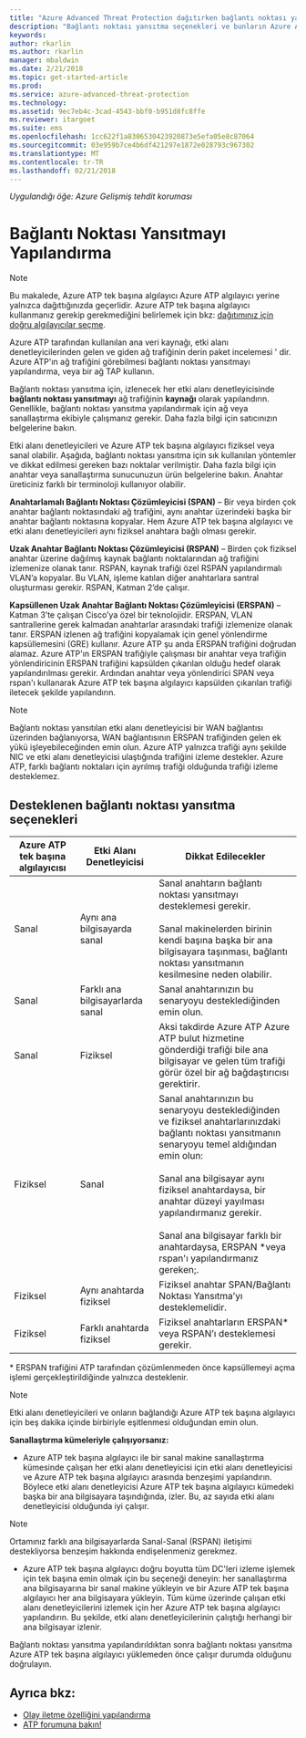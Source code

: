 ```yaml
---
title: "Azure Advanced Threat Protection dağıtırken bağlantı noktası yansıtmayı yapılandırma | Microsoft Docs"
description: "Bağlantı noktası yansıtma seçenekleri ve bunların Azure ATP için nasıl yapılandırılacağı açıklanır"
keywords: 
author: rkarlin
ms.author: rkarlin
manager: mbaldwin
ms.date: 2/21/2018
ms.topic: get-started-article
ms.prod: 
ms.service: azure-advanced-threat-protection
ms.technology: 
ms.assetid: 9ec7eb4c-3cad-4543-bbf0-b951d8fc8ffe
ms.reviewer: itargoet
ms.suite: ems
ms.openlocfilehash: 1cc622f1a8306530423920873e5efa05e8c87064
ms.sourcegitcommit: 03e959b7ce4b6df421297e1872e028793c967302
ms.translationtype: MT
ms.contentlocale: tr-TR
ms.lasthandoff: 02/21/2018
---
```

*Uygulandığı öğe: Azure Gelişmiş tehdit koruması*



# <a name="configure-port-mirroring"></a>Bağlantı Noktası Yansıtmayı Yapılandırma
> [!NOTE] 
> Bu makalede, Azure ATP tek başına algılayıcı Azure ATP algılayıcı yerine yalnızca dağıttığınızda geçerlidir. Azure ATP tek başına algılayıcı kullanmanız gerekip gerekmediğini belirlemek için bkz: [dağıtımınız için doğru algılayıcılar seçme](atp-capacity-planning.md#choosing-the-right-sensor-type-for-your-deployment).
 
Azure ATP tarafından kullanılan ana veri kaynağı, etki alanı denetleyicilerinden gelen ve giden ağ trafiğinin derin paket incelemesi ' dir. Azure ATP'ın ağ trafiğini görebilmesi bağlantı noktası yansıtmayı yapılandırma, veya bir ağ TAP kullanın.

Bağlantı noktası yansıtma için, izlenecek her etki alanı denetleyicisinde **bağlantı noktası yansıtmayı** ağ trafiğinin **kaynağı** olarak yapılandırın. Genellikle, bağlantı noktası yansıtma yapılandırmak için ağ veya sanallaştırma ekibiyle çalışmanız gerekir.
Daha fazla bilgi için satıcınızın belgelerine bakın.

Etki alanı denetleyicileri ve Azure ATP tek başına algılayıcı fiziksel veya sanal olabilir. Aşağıda, bağlantı noktası yansıtma için sık kullanılan yöntemler ve dikkat edilmesi gereken bazı noktalar verilmiştir. Daha fazla bilgi için anahtar veya sanallaştırma sunucunuzun ürün belgelerine bakın. Anahtar üreticiniz farklı bir terminoloji kullanıyor olabilir.

**Anahtarlamalı Bağlantı Noktası Çözümleyicisi (SPAN)** – Bir veya birden çok anahtar bağlantı noktasındaki ağ trafiğini, aynı anahtar üzerindeki başka bir anahtar bağlantı noktasına kopyalar. Hem Azure ATP tek başına algılayıcı ve etki alanı denetleyicileri aynı fiziksel anahtara bağlı olması gerekir.

**Uzak Anahtar Bağlantı Noktası Çözümleyicisi (RSPAN)**  – Birden çok fiziksel anahtar üzerine dağılmış kaynak bağlantı noktalarından ağ trafiğini izlemenize olanak tanır. RSPAN, kaynak trafiği özel RSPAN yapılandırmalı VLAN’a kopyalar. Bu VLAN, işleme katılan diğer anahtarlara santral oluşturması gerekir. RSPAN, Katman 2’de çalışır.

**Kapsüllenen Uzak Anahtar Bağlantı Noktası Çözümleyicisi (ERSPAN)** – Katman 3’te çalışan Cisco’ya özel bir teknolojidir. ERSPAN, VLAN santrallerine gerek kalmadan anahtarlar arasındaki trafiği izlemenize olanak tanır. ERSPAN izlenen ağ trafiğini kopyalamak için genel yönlendirme kapsüllemesini (GRE) kullanır. Azure ATP şu anda ERSPAN trafiğini doğrudan alamaz. Azure ATP'ın ERSPAN trafiğiyle çalışması bir anahtar veya trafiğin yönlendiricinin ERSPAN trafiğini kapsülden çıkarılan olduğu hedef olarak yapılandırılması gerekir. Ardından anahtar veya yönlendirici SPAN veya rspan'ı kullanarak Azure ATP tek başına algılayıcı kapsülden çıkarılan trafiği iletecek şekilde yapılandırın.

> [!NOTE]
> Bağlantı noktası yansıtılan etki alanı denetleyicisi bir WAN bağlantısı üzerinden bağlanıyorsa, WAN bağlantısının ERSPAN trafiğinden gelen ek yükü işleyebileceğinden emin olun.
> Azure ATP yalnızca trafiği aynı şekilde NIC ve etki alanı denetleyicisi ulaştığında trafiğini izleme destekler. Azure ATP, farklı bağlantı noktaları için ayrılmış trafiği olduğunda trafiği izleme desteklemez.

## <a name="supported-port-mirroring-options"></a>Desteklenen bağlantı noktası yansıtma seçenekleri

|Azure ATP tek başına algılayıcısı|Etki Alanı Denetleyicisi|Dikkat Edilecekler|
|---------------|---------------------|------------------|
|Sanal|Aynı ana bilgisayarda sanal|Sanal anahtarın bağlantı noktası yansıtmayı desteklemesi gerekir.<br /><br />Sanal makinelerden birinin kendi başına başka bir ana bilgisayara taşınması, bağlantı noktası yansıtmanın kesilmesine neden olabilir.|
|Sanal|Farklı ana bilgisayarlarda sanal|Sanal anahtarınızın bu senaryoyu desteklediğinden emin olun.|
|Sanal|Fiziksel|Aksi takdirde Azure ATP Azure ATP bulut hizmetine gönderdiği trafiği bile ana bilgisayar ve gelen tüm trafiği görür özel bir ağ bağdaştırıcısı gerektirir.|
|Fiziksel|Sanal|Sanal anahtarınızın bu senaryoyu desteklediğinden ve fiziksel anahtarlarınızdaki bağlantı noktası yansıtmanın senaryoyu temel aldığından emin olun:<br /><br />Sanal ana bilgisayar aynı fiziksel anahtardaysa, bir anahtar düzeyi yayılması yapılandırmanız gerekir.<br /><br />Sanal ana bilgisayar farklı bir anahtardaysa, ERSPAN &#42;veya rspan'ı yapılandırmanız gereken;.|
|Fiziksel|Aynı anahtarda fiziksel|Fiziksel anahtar SPAN/Bağlantı Noktası Yansıtma’yı desteklemelidir.|
|Fiziksel|Farklı anahtarda fiziksel|Fiziksel anahtarların ERSPAN&#42; veya RSPAN’ı desteklemesi gerekir.|
&#42; ERSPAN trafiğini ATP tarafından çözümlenmeden önce kapsüllemeyi açma işlemi gerçekleştirildiğinde yalnızca desteklenir.

> [!NOTE]
> Etki alanı denetleyicileri ve onların bağlandığı Azure ATP tek başına algılayıcı için beş dakika içinde birbiriyle eşitlenmesi olduğundan emin olun.

**Sanallaştırma kümeleriyle çalışıyorsanız:**

-   Azure ATP tek başına algılayıcı ile bir sanal makine sanallaştırma kümesinde çalışan her etki alanı denetleyicisi için etki alanı denetleyicisi ve Azure ATP tek başına algılayıcı arasında benzeşimi yapılandırın. Böylece etki alanı denetleyicisi Azure ATP tek başına algılayıcı kümedeki başka bir ana bilgisayara taşındığında, izler. Bu, az sayıda etki alanı denetleyicisi olduğunda iyi çalışır.

 > [!NOTE]
 > Ortamınız farklı ana bilgisayarlarda Sanal-Sanal (RSPAN) iletişimi destekliyorsa benzeşim hakkında endişelenmeniz gerekmez.
 
-   Azure ATP tek başına algılayıcı doğru boyutta tüm DC'leri izleme işlemek için tek başına emin olmak için bu seçeneği deneyin: her sanallaştırma ana bilgisayarına bir sanal makine yükleyin ve bir Azure ATP tek başına algılayıcı her ana bilgisayara yükleyin. Tüm küme üzerinde çalışan etki alanı denetleyicilerini izlemek için her Azure ATP tek başına algılayıcı yapılandırın. Bu şekilde, etki alanı denetleyicilerinin çalıştığı herhangi bir ana bilgisayar izlenir.

Bağlantı noktası yansıtma yapılandırıldıktan sonra bağlantı noktası yansıtma Azure ATP tek başına algılayıcı yüklemeden önce çalışır durumda olduğunu doğrulayın.

## <a name="see-also"></a>Ayrıca bkz:
- [Olay iletme özelliğini yapılandırma](configure-event-forwarding.md)
- [ATP forumuna bakın!](https://aka.ms/azureatpcommunity)